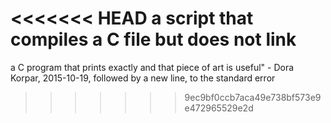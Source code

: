 <<<<<<< HEAD
a script that compiles a C file but does not link
=======
a C program that prints exactly and that piece of art is useful" - Dora Korpar, 2015-10-19, followed by a new line, to the standard error
>>>>>>> 9ec9bf0ccb7aca49e738bf573e9e472965529e2d
